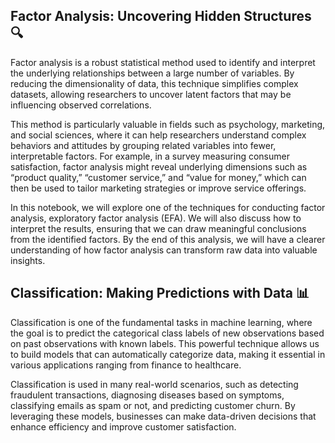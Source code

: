 ## Factor Analysis: Uncovering Hidden Structures 🔍

Factor analysis is a robust statistical method used to identify and interpret the underlying relationships between a large number of variables. By reducing the dimensionality of data, this technique simplifies complex datasets, allowing researchers to uncover latent factors that may be influencing observed correlations. 

This method is particularly valuable in fields such as psychology, marketing, and social sciences, where it can help researchers understand complex behaviors and attitudes by grouping related variables into fewer, interpretable factors. For example, in a survey measuring consumer satisfaction, factor analysis might reveal underlying dimensions such as “product quality,” “customer service,” and “value for money,” which can then be used to tailor marketing strategies or improve service offerings.

In this notebook, we will explore one of the techniques for conducting factor analysis, exploratory factor analysis (EFA). We will also discuss how to interpret the results, ensuring that we can draw meaningful conclusions from the identified factors. By the end of this analysis, we will have a clearer understanding of how factor analysis can transform raw data into valuable insights.

## Classification: Making Predictions with Data 📊

Classification is one of the fundamental tasks in machine learning, where the goal is to predict the categorical class labels of new observations based on past observations with known labels. This powerful technique allows us to build models that can automatically categorize data, making it essential in various applications ranging from finance to healthcare.

Classification is used in many real-world scenarios, such as detecting fraudulent transactions, diagnosing diseases based on symptoms, classifying emails as spam or not, and predicting customer churn. By leveraging these models, businesses can make data-driven decisions that enhance efficiency and improve customer satisfaction.


